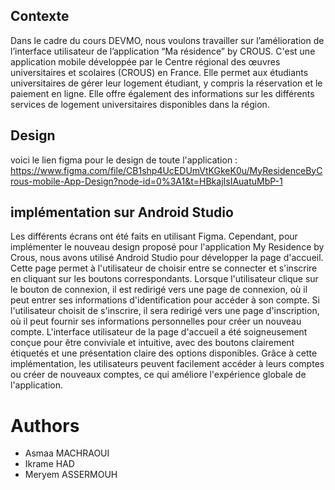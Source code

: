 ## Contexte
Dans le cadre du cours DEVMO, nous voulons travailler sur l’amélioration de l’interface utilisateur de l’application “Ma résidence” by CROUS. C'est une application mobile développée par le Centre régional des œuvres universitaires et scolaires (CROUS) en France. Elle permet aux étudiants universitaires de gérer leur logement étudiant, y compris la réservation et le paiement en ligne. Elle offre également des informations sur les différents services de logement universitaires disponibles dans la région.

## Design 
voici le lien figma pour le design de toute l'application : https://www.figma.com/file/CB1shp4UcEDUmVtKGkeK0u/MyResidenceByCrous-mobile-App-Design?node-id=0%3A1&t=HBkajIsIAuatuMbP-1

## implémentation sur Android Studio 
Les différents écrans ont été faits en utilisant Figma. Cependant, pour implémenter le nouveau design proposé pour l'application My Residence by Crous, nous avons utilisé Android Studio pour développer la page d'accueil. Cette page permet à l'utilisateur de choisir entre se connecter et s'inscrire en cliquant sur les boutons correspondants. Lorsque l'utilisateur clique sur le bouton de connexion, il est redirigé vers une page de connexion, où il peut entrer ses informations d'identification pour accéder à son compte. Si l'utilisateur choisit de s'inscrire, il sera redirigé vers une page d'inscription, où il peut fournir ses informations personnelles pour créer un nouveau compte. L'interface utilisateur de la page d'accueil a été soigneusement conçue pour être conviviale et intuitive, avec des boutons clairement étiquetés et une présentation claire des options disponibles. Grâce à cette implémentation, les utilisateurs peuvent facilement accéder à leurs comptes ou créer de nouveaux comptes, ce qui améliore l'expérience globale de l'application.

# Authors 
- Asmaa MACHRAOUI 
- Ikrame HAD
- Meryem ASSERMOUH
